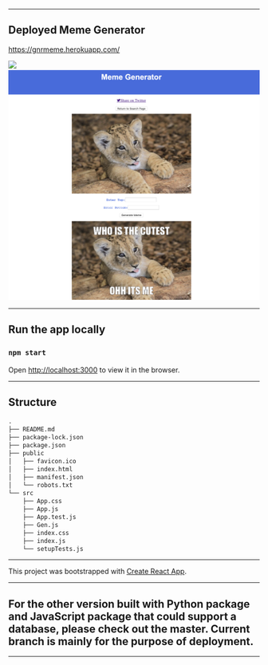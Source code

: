 ---------------------------------------------------------------------------------------------------
## Deployed Meme Generator

https://gnrmeme.herokuapp.com/

![](search_interface.png)
![](generate_interface.png)

---------------------------------------------------------------------------------------------------
## Run the app locally

### `npm start`
Open [http://localhost:3000](http://localhost:3000) to view it in the browser.

---------------------------------------------------------------------------------------------------
## Structure

```
.
├── README.md
├── package-lock.json
├── package.json
├── public
│   ├── favicon.ico
│   ├── index.html
│   ├── manifest.json
│   └── robots.txt
└── src
    ├── App.css
    ├── App.js
    ├── App.test.js
    ├── Gen.js
    ├── index.css
    ├── index.js
    └── setupTests.js
```
---------------------------------------------------------------------------------------------------
This project was bootstrapped with [Create React App](https://github.com/facebook/create-react-app).

---------------------------------------------------------------------------------------------------
## For the other version built with Python package and JavaScript package that could support a database, please check out the master. Current branch is mainly for the purpose of deployment.

--------------------------------------------------------------------------------------------------

